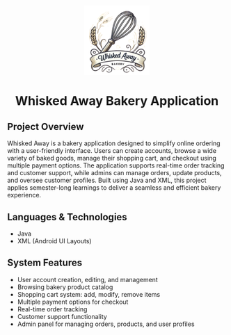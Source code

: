 <div align="center">

  <img src="Whisked%20Away%20Logo.png" alt="Whisked Away Logo" width="150" />

  <h1>Whisked Away Bakery Application</h1>

</div>


## Project Overview
Whisked Away is a bakery application designed to simplify online ordering with a user-friendly interface. Users can create accounts, browse a wide variety of baked goods, manage their shopping cart, and checkout using multiple payment options. The application supports real-time order tracking and customer support, while admins can manage orders, update products, and oversee customer profiles. Built using Java and XML, this project applies semester-long learnings to deliver a seamless and efficient bakery experience.

## Languages & Technologies
- Java  
- XML (Android UI Layouts)

## System Features
- User account creation, editing, and management  
- Browsing bakery product catalog  
- Shopping cart system: add, modify, remove items  
- Multiple payment options for checkout  
- Real-time order tracking  
- Customer support functionality  
- Admin panel for managing orders, products, and user profiles  
